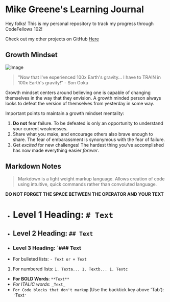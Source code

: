 # Mike Greene's Learning Journal

Hey folks! This is my personal repository to track my progress through CodeFellows 102!

Check out my other projects on GitHub [Here](https://github.com/micgreene?tab=projects)

## Growth Mindset
![Image](https://github.com/micgreene/learning-journal/issues/1#issue-628891557)
> "Now that I've experienced 100x Earth's gravity... I have to TRAIN in 100x Earth's gravity!" - Son Goku

Growth mindset centers around believing one is capable of changing themselves in the way that they envision. A growth minded person always looks to defeat the version of themselves from yesterday in some way.

Important points to maintain a growth mindset mentality:
1. **Do not** fear failure. To be defeated is only an opportunity to understand your current weaknesses.
1. Share what you make, and encourage others also brave enough to share. The fear of embarassment is synonymous with the fear of failure.
1. Get _excited_ for new challenges! The hardest thing you've accomplished has now made everything easier _forever_.

## Markdown Notes
>Markdown is a light weight markup language. Allows creation of code using intuitive, quick commands rather than convoluted language.

**DO NOT FORGET THE SPACE BETWEEN THE OPERATOR AND YOUR TEXT**

- # Level 1 Heading: `# Text`
- ## Level 2 Heading: `## Text`
- ### Level 3 Heading: `### Text
- For bulleted lists: `- Text or + Text`
1. For numbered lists: `1. Texta... 1. Textb... 1. Textc`
- **For BOLD Words**: `**Text**`
- _For ITALIC words_: `_Text_`
- `For Code blocks that don't markup` (Use the backtick key above 'Tab'): `'`Text`'`
